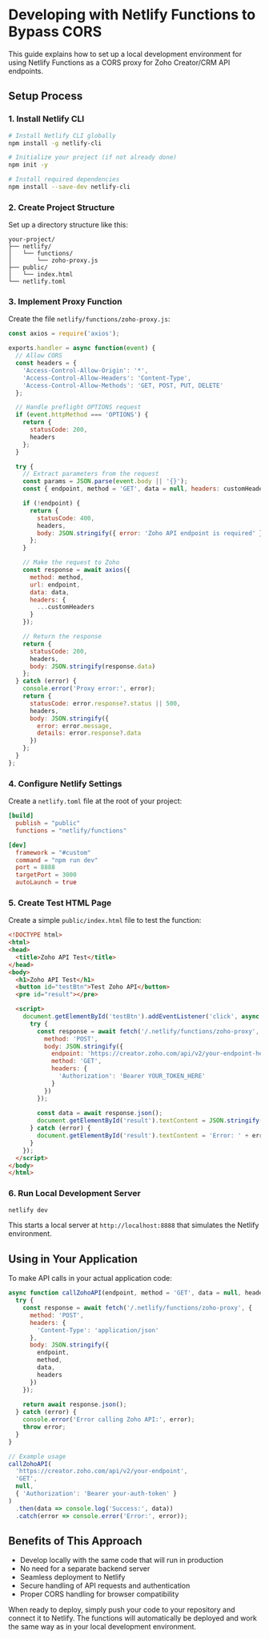# Developing with Netlify Functions to Bypass CORS

This guide explains how to set up a local development environment for using Netlify Functions as a CORS proxy for Zoho Creator/CRM API endpoints.

## Setup Process

### 1. Install Netlify CLI

```bash
# Install Netlify CLI globally
npm install -g netlify-cli

# Initialize your project (if not already done)
npm init -y

# Install required dependencies
npm install --save-dev netlify-cli
```

### 2. Create Project Structure

Set up a directory structure like this:

```
your-project/
├── netlify/
│   └── functions/
│       └── zoho-proxy.js
├── public/
│   └── index.html
└── netlify.toml
```

### 3. Implement Proxy Function

Create the file `netlify/functions/zoho-proxy.js`:

```javascript
const axios = require('axios');

exports.handler = async function(event) {
  // Allow CORS
  const headers = {
    'Access-Control-Allow-Origin': '*',
    'Access-Control-Allow-Headers': 'Content-Type',
    'Access-Control-Allow-Methods': 'GET, POST, PUT, DELETE'
  };

  // Handle preflight OPTIONS request
  if (event.httpMethod === 'OPTIONS') {
    return {
      statusCode: 200,
      headers
    };
  }

  try {
    // Extract parameters from the request
    const params = JSON.parse(event.body || '{}');
    const { endpoint, method = 'GET', data = null, headers: customHeaders = {} } = params;

    if (!endpoint) {
      return {
        statusCode: 400,
        headers,
        body: JSON.stringify({ error: 'Zoho API endpoint is required' })
      };
    }

    // Make the request to Zoho
    const response = await axios({
      method: method,
      url: endpoint,
      data: data,
      headers: {
        ...customHeaders
      }
    });

    // Return the response
    return {
      statusCode: 200,
      headers,
      body: JSON.stringify(response.data)
    };
  } catch (error) {
    console.error('Proxy error:', error);
    return {
      statusCode: error.response?.status || 500,
      headers,
      body: JSON.stringify({
        error: error.message,
        details: error.response?.data
      })
    };
  }
};
```

### 4. Configure Netlify Settings

Create a `netlify.toml` file at the root of your project:

```toml
[build]
  publish = "public"
  functions = "netlify/functions"

[dev]
  framework = "#custom"
  command = "npm run dev"
  port = 8888
  targetPort = 3000
  autoLaunch = true
```

### 5. Create Test HTML Page

Create a simple `public/index.html` file to test the function:

```html
<!DOCTYPE html>
<html>
<head>
  <title>Zoho API Test</title>
</head>
<body>
  <h1>Zoho API Test</h1>
  <button id="testBtn">Test Zoho API</button>
  <pre id="result"></pre>

  <script>
    document.getElementById('testBtn').addEventListener('click', async () => {
      try {
        const response = await fetch('/.netlify/functions/zoho-proxy', {
          method: 'POST',
          body: JSON.stringify({
            endpoint: 'https://creator.zoho.com/api/v2/your-endpoint-here',
            method: 'GET',
            headers: {
              'Authorization': 'Bearer YOUR_TOKEN_HERE'
            }
          })
        });
        
        const data = await response.json();
        document.getElementById('result').textContent = JSON.stringify(data, null, 2);
      } catch (error) {
        document.getElementById('result').textContent = 'Error: ' + error.message;
      }
    });
  </script>
</body>
</html>
```

### 6. Run Local Development Server

```bash
netlify dev
```

This starts a local server at `http://localhost:8888` that simulates the Netlify environment.

## Using in Your Application

To make API calls in your actual application code:

```javascript
async function callZohoAPI(endpoint, method = 'GET', data = null, headers = {}) {
  try {
    const response = await fetch('/.netlify/functions/zoho-proxy', {
      method: 'POST',
      headers: {
        'Content-Type': 'application/json'
      },
      body: JSON.stringify({
        endpoint,
        method,
        data,
        headers
      })
    });
    
    return await response.json();
  } catch (error) {
    console.error('Error calling Zoho API:', error);
    throw error;
  }
}

// Example usage
callZohoAPI(
  'https://creator.zoho.com/api/v2/your-endpoint', 
  'GET', 
  null, 
  { 'Authorization': 'Bearer your-auth-token' }
)
  .then(data => console.log('Success:', data))
  .catch(error => console.error('Error:', error));
```

## Benefits of This Approach

- Develop locally with the same code that will run in production
- No need for a separate backend server
- Seamless deployment to Netlify
- Secure handling of API requests and authentication
- Proper CORS handling for browser compatibility

When ready to deploy, simply push your code to your repository and connect it to Netlify. The functions will automatically be deployed and work the same way as in your local development environment.

